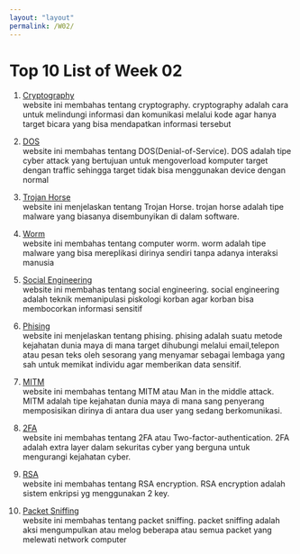 ```yaml
---
layout: "layout"
permalink: /W02/
---
```


# Top 10 List of Week 02

1. [Cryptography](https://searchsecurity.techtarget.com/definition/cryptography#:~:text=Cryptography%20is%20a%20method%20of,%22%20stands%20for%20%22writing.%22)<br>
website ini membahas tentang cryptography.
cryptography adalah cara untuk melindungi informasi dan komunikasi melalui kode
agar hanya target bicara yang bisa mendapatkan informasi tersebut

2. [DOS](https://www.cloudflare.com/learning/ddos/glossary/denial-of-service/)<br>
website ini membahas tentang DOS(Denial-of-Service).
DOS adalah tipe cyber attack yang bertujuan untuk mengoverload komputer target dengan traffic sehingga target tidak bisa menggunakan device dengan normal

3. [Trojan Horse](https://www.kaspersky.com/resource-center/threats/trojans)<br>
website ini menjelaskan tentang Trojan Horse.
trojan horse adalah tipe malware yang biasanya disembunyikan di dalam software.

4. [Worm](https://us.norton.com/internetsecurity-malware-what-is-a-computer-worm.html)<br>
website ini membahas tentang computer worm.
worm adalah tipe malware yang bisa mereplikasi dirinya sendiri tanpa adanya interaksi manusia

5. [Social Engineering](https://qwords.com/blog/social-engineering-adalah/)<br>
website ini membahas tentang social engineering.
social engineering adalah teknik memanipulasi piskologi korban agar korban bisa membocorkan informasi sensitif

6. [Phising](https://blogs.masterweb.com/apa-itu-phising/)<br>
website ini menjelaskan tentang phising.
phising adalah suatu metode kejahatan dunia maya di mana target dihubungi melalui email,telepon atau pesan teks
oleh sesorang yang menyamar sebagai lembaga yang sah untuk memikat individu agar memberikan data sensitif.

7. [MITM](https://www.imperva.com/learn/application-security/man-in-the-middle-attack-mitm/)<br>
website ini membahas tentang MITM atau Man in the middle attack.
MITM adalah tipe kejahatan dunia maya di mana sang penyerang memposisikan dirinya di antara dua user yang sedang berkomunikasi.


8. [2FA](https://authy.com/what-is-2fa/)<br>
website ini membahas tentang 2FA atau Two-factor-authentication.
2FA adalah extra layer dalam sekuritas cyber yang berguna untuk mengurangi kejahatan cyber.

9. [RSA](https://www.comparitech.com/blog/information-security/rsa-encryption/)<br>
website ini membahas tentang RSA encryption.
RSA encryption adalah sistem enkripsi yg menggunakan 2 key.

10. [Packet Sniffing](https://www.paessler.com/it-explained/packet-sniffing)<br>
website ini membahas tentang packet sniffing.
packet sniffing adalah aksi mengumpulkan atau melog beberapa atau semua packet yang melewati network computer
